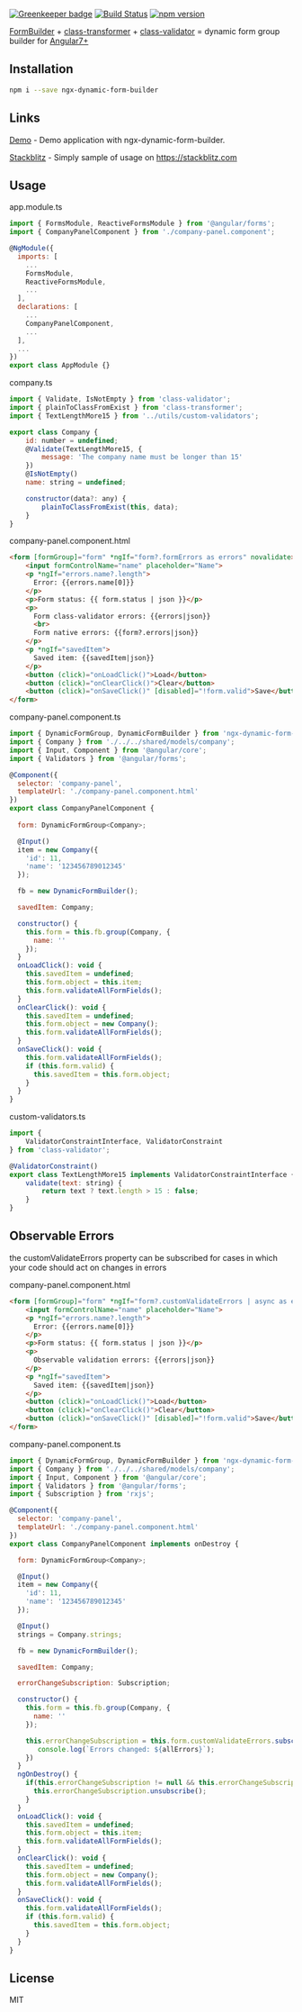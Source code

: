 [![Greenkeeper badge](https://badges.greenkeeper.io/EndyKaufman/ngx-dynamic-form-builder.svg)](https://greenkeeper.io/)
[![Build Status](https://travis-ci.org/EndyKaufman/ngx-dynamic-form-builder.svg?branch=master)](https://travis-ci.org/EndyKaufman/ngx-dynamic-form-builder)
[![npm version](https://badge.fury.io/js/ngx-dynamic-form-builder.svg)](https://badge.fury.io/js/ngx-dynamic-form-builder)


[FormBuilder](https://angular.io/api/forms/FormBuilder) + [class-transformer](https://github.com/typestack/class-transformer) + [class-validator](https://github.com/typestack/class-validator) = dynamic form group builder for [Angular7+](https://angular.io)

## Installation

```bash
npm i --save ngx-dynamic-form-builder
```

## Links

[Demo](https://endykaufman.github.io/ngx-dynamic-form-builder) - Demo application with ngx-dynamic-form-builder.

[Stackblitz](https://stackblitz.com/edit/ngx-dynamic-form-builder) - Simply sample of usage on https://stackblitz.com

## Usage

app.module.ts
```js 
import { FormsModule, ReactiveFormsModule } from '@angular/forms';
import { CompanyPanelComponent } from './company-panel.component';

@NgModule({
  imports: [
    ...
    FormsModule,
    ReactiveFormsModule,
    ...
  ],
  declarations: [
    ...
    CompanyPanelComponent,
    ...
  ],
  ...
})
export class AppModule {}
```

company.ts
```js 
import { Validate, IsNotEmpty } from 'class-validator';
import { plainToClassFromExist } from 'class-transformer';
import { TextLengthMore15 } from '../utils/custom-validators';

export class Company {
    id: number = undefined;
    @Validate(TextLengthMore15, {
        message: 'The company name must be longer than 15'
    })
    @IsNotEmpty()
    name: string = undefined;

    constructor(data?: any) {
        plainToClassFromExist(this, data);
    }
}
```

company-panel.component.html
```html
<form [formGroup]="form" *ngIf="form?.formErrors as errors" novalidate>
    <input formControlName="name" placeholder="Name">
    <p *ngIf="errors.name?.length">
      Error: {{errors.name[0]}}
    </p>
    <p>Form status: {{ form.status | json }}</p>
    <p>
      Form class-validator errors: {{errors|json}}
      <br>
      Form native errors: {{form?.errors|json}}
    </p>
    <p *ngIf="savedItem">
      Saved item: {{savedItem|json}}
    </p>
    <button (click)="onLoadClick()">Load</button>
    <button (click)="onClearClick()">Clear</button>
    <button (click)="onSaveClick()" [disabled]="!form.valid">Save</button>
</form>
```

company-panel.component.ts
```js
import { DynamicFormGroup, DynamicFormBuilder } from 'ngx-dynamic-form-builder';
import { Company } from './../../shared/models/company';
import { Input, Component } from '@angular/core';
import { Validators } from '@angular/forms';

@Component({
  selector: 'company-panel',
  templateUrl: './company-panel.component.html'
})
export class CompanyPanelComponent {
  
  form: DynamicFormGroup<Company>;

  @Input()
  item = new Company({
    'id': 11,
    'name': '123456789012345'
  });

  fb = new DynamicFormBuilder();

  savedItem: Company;

  constructor() {
    this.form = this.fb.group(Company, {
      name: ''
    });
  }
  onLoadClick(): void {
    this.savedItem = undefined;
    this.form.object = this.item;
    this.form.validateAllFormFields();
  }
  onClearClick(): void {
    this.savedItem = undefined;
    this.form.object = new Company();
    this.form.validateAllFormFields();
  }
  onSaveClick(): void {
    this.form.validateAllFormFields();
    if (this.form.valid) {
      this.savedItem = this.form.object;
    }
  }
}
```

custom-validators.ts
```js
import {
    ValidatorConstraintInterface, ValidatorConstraint
} from 'class-validator';

@ValidatorConstraint()
export class TextLengthMore15 implements ValidatorConstraintInterface {
    validate(text: string) {
        return text ? text.length > 15 : false;
    }
}
```

## Observable Errors
the customValidateErrors property can be subscribed for cases in which your code should act on changes in errors

company-panel.component.html
```html
<form [formGroup]="form" *ngIf="form?.customValidateErrors | async as errors" novalidate>
    <input formControlName="name" placeholder="Name">
    <p *ngIf="errors.name?.length">
      Error: {{errors.name[0]}}
    </p>
    <p>Form status: {{ form.status | json }}</p>
    <p>
      Observable validation errors: {{errors|json}}
    </p>
    <p *ngIf="savedItem">
      Saved item: {{savedItem|json}}
    </p>
    <button (click)="onLoadClick()">Load</button>
    <button (click)="onClearClick()">Clear</button>
    <button (click)="onSaveClick()" [disabled]="!form.valid">Save</button>
</form>
```

company-panel.component.ts
```js
import { DynamicFormGroup, DynamicFormBuilder } from 'ngx-dynamic-form-builder';
import { Company } from './../../shared/models/company';
import { Input, Component } from '@angular/core';
import { Validators } from '@angular/forms';
import { Subscription } from 'rxjs';

@Component({
  selector: 'company-panel',
  templateUrl: './company-panel.component.html'
})
export class CompanyPanelComponent implements onDestroy {

  form: DynamicFormGroup<Company>;

  @Input()
  item = new Company({
    'id': 11,
    'name': '123456789012345'
  });

  @Input()
  strings = Company.strings;

  fb = new DynamicFormBuilder();

  savedItem: Company;

  errorChangeSubscription: Subscription;

  constructor() {
    this.form = this.fb.group(Company, {
      name: ''
    });

    this.errorChangeSubscription = this.form.customValidateErrors.subscribe((allErrors) => {
       console.log(`Errors changed: ${allErrors}`);
    })
  }
  ngOnDestroy() {
    if(this.errorChangeSubscription != null && this.errorChangeSubscription.closed === false) {
      this.errorChangeSubscription.unsubscribe();
    }
  }
  onLoadClick(): void {
    this.savedItem = undefined;
    this.form.object = this.item;
    this.form.validateAllFormFields();
  }
  onClearClick(): void {
    this.savedItem = undefined;
    this.form.object = new Company();
    this.form.validateAllFormFields();
  }
  onSaveClick(): void {
    this.form.validateAllFormFields();
    if (this.form.valid) {
      this.savedItem = this.form.object;
    }
  }
}
```

## License

MIT
